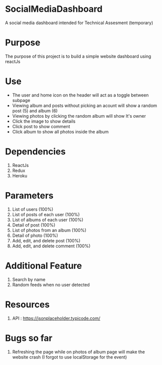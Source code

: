 # SocialMediaDashboard
A social media dashboard intended for Technical Assesment (temporary)
# Purpose
The purpose of this project is to build a simple website dashboard using reactJs
# Use
- The user and home icon on the header will act as a toggle between subpage
- Viewing album and posts without picking an acount will show a random post (5) and album (6)
- Viewing photos by clicking the random album will show It's owner
- Click the image to show details
- Click post to show comment
- Click album to show all photos inside the album
# Dependencies
1. ReactJs
2. Redux
3. Heroku
# Parameters
1. List of users (100%)
2. List of posts of each user (100%)
3. List of albums of each user (100%)
4. Detail of post (100%)
5. List of photos from an album (100%)
6. Detail of photo (100%)
7. Add, edit, and delete post (100%)
8. Add, edit, and delete comment (100%)
# Additional Feature
1. Search by name
2. Random feeds when no user detected
# Resources
1. API : https://jsonplaceholder.typicode.com/
# Bugs so far 
1. Refreshing the page while on photos of album page will make the website crash (I forgot to use localStorage for the event)
